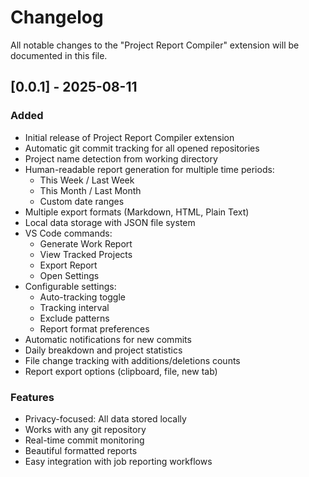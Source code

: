 # Changelog

All notable changes to the "Project Report Compiler" extension will be documented in this file.

## [0.0.1] - 2025-08-11

### Added
- Initial release of Project Report Compiler extension
- Automatic git commit tracking for all opened repositories
- Project name detection from working directory
- Human-readable report generation for multiple time periods:
  - This Week / Last Week
  - This Month / Last Month  
  - Custom date ranges
- Multiple export formats (Markdown, HTML, Plain Text)
- Local data storage with JSON file system
- VS Code commands:
  - Generate Work Report
  - View Tracked Projects
  - Export Report
  - Open Settings
- Configurable settings:
  - Auto-tracking toggle
  - Tracking interval
  - Exclude patterns
  - Report format preferences
- Automatic notifications for new commits
- Daily breakdown and project statistics
- File change tracking with additions/deletions counts
- Report export options (clipboard, file, new tab)

### Features
- Privacy-focused: All data stored locally
- Works with any git repository
- Real-time commit monitoring
- Beautiful formatted reports
- Easy integration with job reporting workflows

